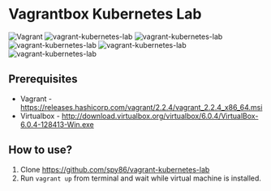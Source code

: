 # Vagrantbox Kubernetes Lab

![Vagrant](https://img.shields.io/badge/vagrant-kubernetes_lab-orange.svg) ![vagrant-kubernetes-lab](https://img.shields.io/github/issues/spy86/vagrant-kubernetes-lab.svg) ![vagrant-kubernetes-lab](https://img.shields.io/github/forks/spy86/vagrant-kubernetes-lab.svg) ![vagrant-kubernetes-lab](https://img.shields.io/github/stars/spy86/vagrant-kubernetes-lab.svg) ![vagrant-kubernetes-lab](https://img.shields.io/github/license/spy86/vagrant-kubernetes-lab.svg) ![vagrant-kubernetes-lab](https://img.shields.io/twitter/url/https/github.com/spy86/vagrant-kubernetes-lab.svg?style=social)

## Prerequisites
* Vagrant - https://releases.hashicorp.com/vagrant/2.2.4/vagrant_2.2.4_x86_64.msi
* Virtualbox - http://download.virtualbox.org/virtualbox/6.0.4/VirtualBox-6.0.4-128413-Win.exe


## How to use?

1. Clone https://github.com/spy86/vagrant-kubernetes-lab
2. Run `vagrant up` from terminal and wait while virtual machine is installed.

